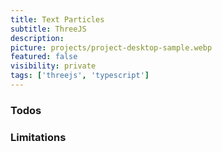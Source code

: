 ```yaml
---
title: Text Particles
subtitle: ThreeJS
description:
picture: projects/project-desktop-sample.webp
featured: false
visibility: private
tags: ['threejs', 'typescript']
---
```


### Todos

### Limitations
